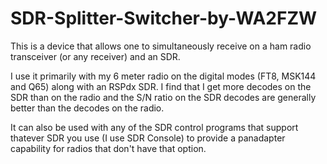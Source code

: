 # SDR-Splitter-Switcher-by-WA2FZW
This is a device that allows one to simultaneously receive on
a ham radio transceiver (or any receiver) and an SDR.

I use it primarily with my 6 meter radio on the digital modes
(FT8, MSK144 and Q65) along with an RSPdx SDR. I find that I
get more decodes on the SDR than on the radio and the S/N ratio
on the SDR decodes are generally better than the decodes on the
radio.

It can also be used with any of the SDR control programs that
support thatever SDR you use (I use SDR Console) to provide
a panadapter capability for radios that don't have that option.
